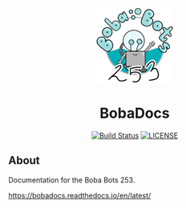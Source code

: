 <div align="center">

<img src="docs/assets/icons/logo.png" width="30%" alt="Boba Bot Logo">

# BobaDocs

[![Build Status][GHAction-image]][GHAction-link]
[![LICENSE][LICENSE-image]][LICENSE-link]

</div>

## About

Documentation for the Boba Bots 253.

https://bobadocs.readthedocs.io/en/latest/

[GHAction-image]: https://github.com/MillsRoboticsTeam253/bobadocs/workflows/CI/badge.svg?branch=master&event=push
[GHAction-link]: https://github.com/MillsRoboticsTeam253/bobadocs/actions?query=event%3Apush+branch%3Amaster
[LICENSE-image]: https://img.shields.io/github/license/MillsRoboticsTeam253/bobadocs
[LICENSE-link]: https://github.com/MillsRoboticsTeam253/bobadocs/blob/master/LICENSE
